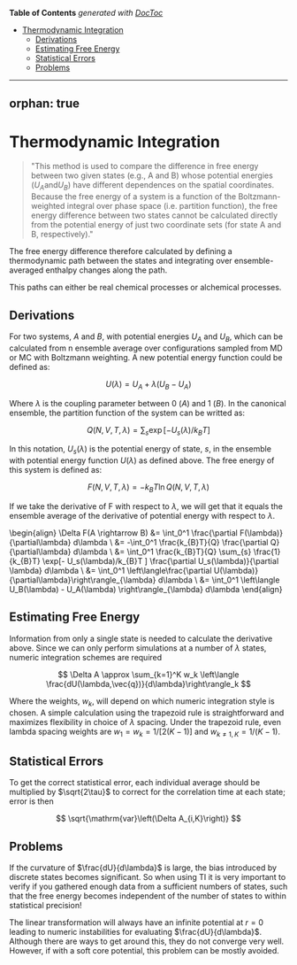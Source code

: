 <!-- START doctoc generated TOC please keep comment here to allow auto update -->
<!-- DON'T EDIT THIS SECTION, INSTEAD RE-RUN doctoc TO UPDATE -->
**Table of Contents**  *generated with [DocToc](https://github.com/thlorenz/doctoc)*

- [Thermodynamic Integration](#thermodynamic-integration)
  - [Derivations](#derivations)
  - [Estimating Free Energy](#estimating-free-energy)
  - [Statistical Errors](#statistical-errors)
  - [Problems](#problems)

<!-- END doctoc generated TOC please keep comment here to allow auto update -->

---
orphan: true
---

# Thermodynamic Integration

> "This method is used to compare the difference in free energy between two given states (e.g., A and B) whose potential energies ($U_A \mathrm{and} U_B$) have different dependences on the spatial coordinates. Because the free energy of a system is a function of the Boltzmann-weighted integral over phase space (i.e. partition function), the free energy difference between two states cannot be calculated directly from the potential energy of just two coordinate sets (for state A and B, respectively)."

The free energy difference therefore calculated by defining a thermodynamic path between the states and integrating over ensemble-averaged enthalpy changes along the path. 

This paths can either be real chemical processes or alchemical processes.

## Derivations

For two systems, $A$ and $B$, with potential energies $U_A$ and $U_B$, which can be calculated from n ensemble average over configurations sampled from MD or MC with Boltzmann weighting. A new potential energy function could be defined as:

$$
U(\lambda) = U_A + \lambda(U_B - U_A)
$$

Where $\lambda$ is the coupling parameter between 0 ($A$) and 1 ($B$). In the canonical ensemble, the partition function of the system can be writted as:

$$
Q(N, V, T, \lambda) = \sum_{s} \exp [-U_s(\lambda)/k_{B}T]
$$

In this notation, $U_s(\lambda)$ is the potential energy of state, $s$, in the ensemble with potential energy function $U(\lambda)$ as defined above. The free energy of this system is defined as:

$$
F(N,V,T,\lambda) = -k_{B}T \ln Q(N,V,T,\lambda)
$$

If we take the derivative of F with respect to $\lambda$, we will get that it equals the ensemble average of the derivative of potential energy with respect to $\lambda$.

\begin{align}
\Delta F(A \rightarrow B)
 &= \int_0^1 \frac{\partial F(\lambda)}{\partial\lambda} d\lambda \\
 &= -\int_0^1 \frac{k_{B}T}{Q} \frac{\partial Q}{\partial\lambda} d\lambda \\
 &= \int_0^1 \frac{k_{B}T}{Q} \sum_{s} \frac{1}{k_{B}T} \exp[- U_s(\lambda)/k_{B}T ] \frac{\partial U_s(\lambda)}{\partial \lambda} d\lambda \\
 &= \int_0^1 \left\langle\frac{\partial U(\lambda)}{\partial\lambda}\right\rangle_{\lambda} d\lambda \\
 &=  \int_0^1 \left\langle U_B(\lambda) - U_A(\lambda) \right\rangle_{\lambda} d\lambda
\end{align}

## Estimating Free Energy

Information from only a single state is needed to calculate the derivative above. Since we can only perform simulations at a number of $\lambda$ states, numeric integration schemes are required

$$
\Delta A \approx \sum_{k=1}^K w_k \left\langle \frac{dU(\lambda,\vec{q})}{d\lambda}\right\rangle_k 
$$

Where the weights, $w_k$, will depend on which numeric integration style is chosen. A simple calculation using the trapezoid rule is straightforward and maximizes flexibility in choice of $\lambda$ spacing. Under the trapezoid rule, even lambda spacing weights are $w_1 = w_k = 1/[2(K-1)]$ and $w_{k \ne 1,K} = 1/(K-1)$.

## Statistical Errors

To get the correct statistical error, each individual average should be multiplied by $\sqrt{2\tau}$ to correct for the correlation time at each state; error is then

$$
\sqrt{\mathrm{var}\left(\Delta A_{i,K}\right)}
$$

## Problems

If the curvature of $\frac{dU}{d\lambda}$ is large, the bias introduced by discrete  states becomes significant. So when using TI it is very important to verify if you gathered enough data from a sufficient numbers of states, such that the free energy becomes independent of the number of states to within statistical precision!

The linear transformation will always have an infinite potential at $r = 0$ leading to numeric instabilities for evaluating $\frac{dU}{d\lambda}$. Although there are ways to get around this, they do not converge very well. However, if with a soft core potential, this problem can be mostly avoided.